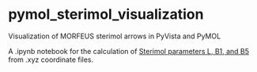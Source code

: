 # pymol_sterimol_visualization
Visualization of MORFEUS sterimol arrows in PyVista and PyMOL

A .ipynb notebook for the calculation of [Sterimol parameters L, B1, and B5](https://digital-chemistry-laboratory.github.io/morfeus/) from .xyz coordinate files.

# 
